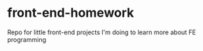 # front-end-homework
Repo for little front-end projects I'm doing to learn more about FE programming
